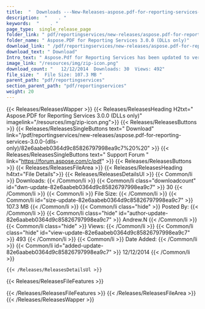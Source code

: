 ```yaml
---
title:  "  Downloads ---New-Releases-aspose.pdf-for-reporting-services-3.0.0-(dlls-only) . " 
description:  "    . " 
keywords:  "    . " 
page_type:  single_release_page
folder_link: " pdf/reportingservices/new-releases/aspose.pdf-for-reporting-services-3.0.0-(dlls-only)/"
folder_name: " Aspose.PDF for Reporting Services 3.0.0 (DLLs only)"
download_link: " /pdf/reportingservices/new-releases/aspose.pdf-for-reporting-services-3.0.0-(dlls-only)/82e6aabeb0364d9c85826797998ea9c7"
download_text: " Download"
Intro_text: " Aspose.Pdf for Reporting Services has been updated to version 3.0.0 and we are p..."
image_link: "/resources/img/zip-icon.png"
download_count: "   12/12/2014  Downloads: 30  Views: 492"
file_size: "  File Size: 107.3 MB "
parent_path: "pdf/reportingservices"
section_parent_path: "pdf/reportingservices"
weight: 20 
---
```


{{< Releases/ReleasesWapper >}}
  {{< Releases/ReleasesHeading H2txt=" Aspose.PDF for Reporting Services 3.0.0 (DLLs only)" imagelink="/resources/img/zip-icon.png">}}
  {{< Releases/ReleasesButtons >}}
    {{< Releases/ReleasesSingleButtons text=" Download" link="/pdf/reportingservices/new-releases/aspose.pdf-for-reporting-services-3.0.0-(dlls-only)/82e6aabeb0364d9c85826797998ea9c7%20%20" >}}
    {{< Releases/ReleasesSingleButtons text=" Support Forum " link="https://forum.aspose.com/c/pdf" >}}
  {{< Releases/ReleasesButtons >}}
  {{< Releases/ReleasesFileArea >}}
    {{< Releases/ReleasesHeading h4txt="File Details">}}
    {{< Releases/ReleasesDetailsUl >}}
            {{< Common/li  >}} Downloads: {{< /Common/li >}} 
      {{< Common/li class="downloadcount" id="dwn-update-82e6aabeb0364d9c85826797998ea9c7" >}} 30 {{< /Common/li >}} 
      {{< Common/li  >}} File Size: {{< /Common/li >}} 
      {{< Common/li id="size-update-82e6aabeb0364d9c85826797998ea9c7" >}} 107.3 MB {{< /Common/li >}} 
      {{< Common/li  class="hide" >}} Posted By: {{< /Common/li >}} 
      {{< Common/li class="hide" id="author-update-82e6aabeb0364d9c85826797998ea9c7" >}} Andrew.N {{< /Common/li >}} 
      {{< Common/li class="hide"  >}} Views: {{< /Common/li >}} 
      {{< Common/li class="hide" id="view-update-82e6aabeb0364d9c85826797998ea9c7" >}} 493 {{< /Common/li >}} 
      {{< Common/li  >}} Date Added: {{< /Common/li >}} 
      {{< Common/li id="added-update-82e6aabeb0364d9c85826797998ea9c7" >}} 12/12/2014 {{< /Common/li >}} 

    {{< /Releases/ReleasesDetailsUl >}}

  {{< Releases/ReleasesFileFeatures >}}
      
  {{< /Releases/ReleasesFileFeatures >}}
 {{< /Releases/ReleasesFileArea >}}
{{< /Releases/ReleasesWapper >}}



